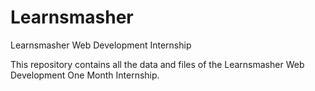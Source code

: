 # Learnsmasher
Learnsmasher Web Development Internship

This repository contains all the data and files of the Learnsmasher Web Development One Month Internship.
